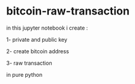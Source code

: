 # bitcoin-raw-transaction

in this jupyter notebook i create :

  1- private and public key 
  
  2- create bitcoin address 
  
  3- raw transaction
  
in pure python
